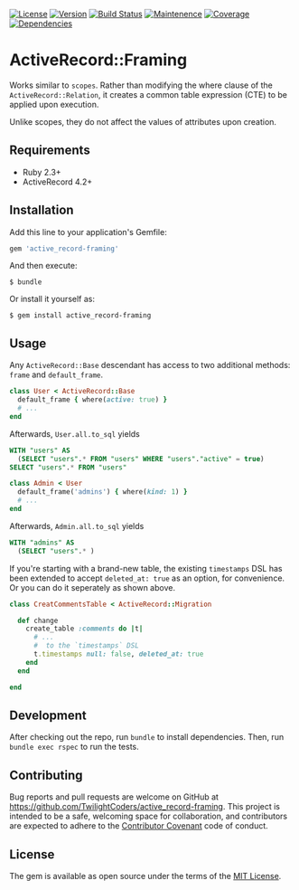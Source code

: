 [![License     ](https://img.shields.io/github/license/TwilightCoders/active_record-framing.svg)]()
[![Version     ](https://img.shields.io/gem/v/active_record-framing.svg)](https://rubygems.org/gems/active_record-framing)
[![Build Status](https://travis-ci.org/TwilightCoders/active_record-framing.svg)](https://travis-ci.org/TwilightCoders/active_record-framing)
[![Maintenence ](https://api.codeclimate.com/v1/badges/762cdcd63990efa768b0/maintainability)](https://codeclimate.com/github/TwilightCoders/active_record-framing/maintainability)
[![Coverage    ](https://codeclimate.com/github/TwilightCoders/active_record-framing/badges/coverage.svg)](https://codeclimate.com/github/TwilightCoders/active_record-framing/coverage)
[![Dependencies](https://img.shields.io/librariesio/github/twilightcoders/active_record-framing.svg)](https://depfu.com/github/TwilightCoders/active_record-framing)

# ActiveRecord::Framing

Works similar to `scopes`. Rather than modifying the where clause of the `ActiveRecord::Relation`, it creates a common table expression (CTE) to be applied upon execution.

Unlike scopes, they do not affect the values of attributes upon creation.

## Requirements

- Ruby 2.3+
- ActiveRecord 4.2+

## Installation

Add this line to your application's Gemfile:

```ruby
gem 'active_record-framing'
```

And then execute:

    $ bundle

Or install it yourself as:

    $ gem install active_record-framing

## Usage

Any `ActiveRecord::Base` descendant has access to two additional methods: `frame` and `default_frame`.

```ruby
class User < ActiveRecord::Base
  default_frame { where(active: true) }
  # ...
end
```
Afterwards, `User.all.to_sql` yields
```sql
WITH "users" AS
  (SELECT "users".* FROM "users" WHERE "users"."active" = true)
SELECT "users".* FROM "users"
```

```ruby
class Admin < User
  default_frame('admins') { where(kind: 1) }
  # ...
end
```

Afterwards, `Admin.all.to_sql` yields
```sql
WITH "admins" AS
  (SELECT "users".* )
```

If you're starting with a brand-new table, the existing `timestamps` DSL has been extended to accept `deleted_at: true` as an option, for convenience. Or you can do it seperately as shown above.

```ruby
class CreatCommentsTable < ActiveRecord::Migration

  def change
    create_table :comments do |t|
      # ...
      #  to the `timestamps` DSL
      t.timestamps null: false, deleted_at: true
    end
  end

end
```

## Development

After checking out the repo, run `bundle` to install dependencies. Then, run `bundle exec rspec` to run the tests.

## Contributing

Bug reports and pull requests are welcome on GitHub at https://github.com/TwilightCoders/active_record-framing. This project is intended to be a safe, welcoming space for collaboration, and contributors are expected to adhere to the [Contributor Covenant](http://contributor-covenant.org) code of conduct.

## License

The gem is available as open source under the terms of the [MIT License](http://opensource.org/licenses/MIT).
